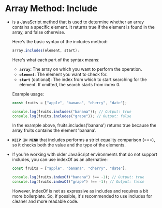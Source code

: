 # Array Method: Include

- is a JavaScript method that is used to determine whether an array contains a specific element. It returns true if the element is found in the array, and false otherwise.

  Here's the basic syntax of the includes method:

  ```javascript
  array.includes(element, start);
  ```

  Here's what each part of the syntax means:

  - **`array`**: The array on which you want to perform the operation.
  - **`element`**: The element you want to check for.
  - **`start`** (optional): The index from which to start searching for the element. If omitted, the search starts from index 0.

  Example usage:

  ```javascript
  const fruits = ["apple", "banana", "cherry", "date"];

  console.log(fruits.includes("banana")); // Output: true
  console.log(fruits.includes("grape")); // Output: false
  ```

  In the example above, fruits.includes('banana') returns true because the array fruits contains the element 'banana'.

- **`KEEP IN MIND`** that includes performs a strict equality comparison (===), so it checks both the value and the type of the elements.

- If you're working with older JavaScript environments that do not support includes, you can use indexOf as an alternative:

  ```javascript
  const fruits = ["apple", "banana", "cherry", "date"];

  console.log(fruits.indexOf("banana") !== -1); // Output: true
  console.log(fruits.indexOf("grape") !== -1); // Output: false
  ```

  However, indexOf is not as expressive as includes and requires a bit more boilerplate. So, if possible, it's recommended to use includes for cleaner and more readable code.
